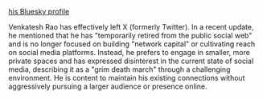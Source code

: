 [his Bluesky profile](https://bsky.app/profile/vgr.bsky.social)

Venkatesh Rao has effectively left X (formerly Twitter). In a recent update, he mentioned that he has "temporarily retired from the public social web" and is no longer focused on building "network capital" or cultivating reach on social media platforms. Instead, he prefers to engage in smaller, more private spaces and has expressed disinterest in the current state of social media, describing it as a "grim death march" through a challenging environment. He is content to maintain his existing connections without aggressively pursuing a larger audience or presence online. 